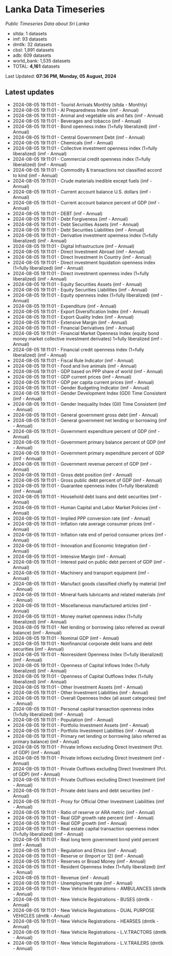# Lanka Data Timeseries
*Public Timeseries Data about Sri Lanka*

* sltda: 1 datasets
* imf: 93 datasets
* dmtlk: 32 datasets
* cbsl: 1,891 datasets
* adb: 609 datasets
* world_bank: 1,535 datasets
* TOTAL: **4,161** datasets

Last Updated: **07:36 PM, Monday, 05 August, 2024**

## Latest updates

* 2024-08-05 19:11:01 - Tourist Arrivals Monthly (sltda - Monthly)
* 2024-08-05 19:11:01 - AI Preparedness Index (imf - Annual)
* 2024-08-05 19:11:01 - Animal and vegetable oils and fats (imf - Annual)
* 2024-08-05 19:11:01 - Beverages and tobacco (imf - Annual)
* 2024-08-05 19:11:01 - Bond openness index (1=fully liberalized) (imf - Annual)
* 2024-08-05 19:11:01 - Central Government Debt (imf - Annual)
* 2024-08-05 19:11:01 - Chemicals (imf - Annual)
* 2024-08-05 19:11:01 - Collective investment openness index (1=fully liberalized) (imf - Annual)
* 2024-08-05 19:11:01 - Commercial credit openness index (1=fully liberalized) (imf - Annual)
* 2024-08-05 19:11:01 - Commodity & transactions not classified accord to kind (imf - Annual)
* 2024-08-05 19:11:01 - Crude materials inedible except fuels (imf - Annual)
* 2024-08-05 19:11:01 - Current account balance U.S. dollars (imf - Annual)
* 2024-08-05 19:11:01 - Current account balance percent of GDP (imf - Annual)
* 2024-08-05 19:11:01 - DEBT (imf - Annual)
* 2024-08-05 19:11:01 - Debt Forgiveness (imf - Annual)
* 2024-08-05 19:11:01 - Debt Securities Assets (imf - Annual)
* 2024-08-05 19:11:01 - Debt Securities Liabilities (imf - Annual)
* 2024-08-05 19:11:01 - Derivative investment openness index (1=fully liberalized) (imf - Annual)
* 2024-08-05 19:11:01 - Digital Infrastructure (imf - Annual)
* 2024-08-05 19:11:01 - Direct Investment Abroad (imf - Annual)
* 2024-08-05 19:11:01 - Direct Investment In Country (imf - Annual)
* 2024-08-05 19:11:01 - Direct investment liquidation openness index (1=fully liberalized) (imf - Annual)
* 2024-08-05 19:11:01 - Direct investment openness index (1=fully liberalized) (imf - Annual)
* 2024-08-05 19:11:01 - Equity Securities Assets (imf - Annual)
* 2024-08-05 19:11:01 - Equity Securities Liabilities (imf - Annual)
* 2024-08-05 19:11:01 - Equity openness index (1=fully liberalized) (imf - Annual)
* 2024-08-05 19:11:01 - Expenditure (imf - Annual)
* 2024-08-05 19:11:01 - Export Diversification Index (imf - Annual)
* 2024-08-05 19:11:01 - Export Quality Index (imf - Annual)
* 2024-08-05 19:11:01 - Extensive Margin (imf - Annual)
* 2024-08-05 19:11:01 - Financial Derivatives (imf - Annual)
* 2024-08-05 19:11:01 - Financial Market Openness Index (equity bond money market collective investment derivates) 1=fully liberalized (imf - Annual)
* 2024-08-05 19:11:01 - Financial credit openness index (1=fully liberalized) (imf - Annual)
* 2024-08-05 19:11:01 - Fiscal Rule Indicator (imf - Annual)
* 2024-08-05 19:11:01 - Food and live animals (imf - Annual)
* 2024-08-05 19:11:01 - GDP based on PPP share of world (imf - Annual)
* 2024-08-05 19:11:01 - GDP current prices (imf - Annual)
* 2024-08-05 19:11:01 - GDP per capita current prices (imf - Annual)
* 2024-08-05 19:11:01 - Gender Budgeting Indicator (imf - Annual)
* 2024-08-05 19:11:01 - Gender Development Index (GDI) Time Consistent (imf - Annual)
* 2024-08-05 19:11:01 - Gender Inequality Index (GII) Time Consistent (imf - Annual)
* 2024-08-05 19:11:01 - General government gross debt (imf - Annual)
* 2024-08-05 19:11:01 - General government net lending or borrowing (imf - Annual)
* 2024-08-05 19:11:01 - Government expenditure percent of GDP (imf - Annual)
* 2024-08-05 19:11:01 - Government primary balance percent of GDP (imf - Annual)
* 2024-08-05 19:11:01 - Government primary expenditure percent of GDP (imf - Annual)
* 2024-08-05 19:11:01 - Government revenue percent of GDP (imf - Annual)
* 2024-08-05 19:11:01 - Gross debt position (imf - Annual)
* 2024-08-05 19:11:01 - Gross public debt percent of GDP (imf - Annual)
* 2024-08-05 19:11:01 - Guarantee openness index (1=fully liberalized) (imf - Annual)
* 2024-08-05 19:11:01 - Household debt loans and debt securities (imf - Annual)
* 2024-08-05 19:11:01 - Human Capital and Labor Market Policies (imf - Annual)
* 2024-08-05 19:11:01 - Implied PPP conversion rate (imf - Annual)
* 2024-08-05 19:11:01 - Inflation rate average consumer prices (imf - Annual)
* 2024-08-05 19:11:01 - Inflation rate end of period consumer prices (imf - Annual)
* 2024-08-05 19:11:01 - Innovation and Economic Integration (imf - Annual)
* 2024-08-05 19:11:01 - Intensive Margin (imf - Annual)
* 2024-08-05 19:11:01 - Interest paid on public debt percent of GDP (imf - Annual)
* 2024-08-05 19:11:01 - Machinery and transport equipment (imf - Annual)
* 2024-08-05 19:11:01 - Manufact goods classified chiefly by material (imf - Annual)
* 2024-08-05 19:11:01 - Mineral fuels lubricants and related materials (imf - Annual)
* 2024-08-05 19:11:01 - Miscellaneous manufactured articles (imf - Annual)
* 2024-08-05 19:11:01 - Money market openness index (1=fully liberalized) (imf - Annual)
* 2024-08-05 19:11:01 - Net lending or borrowing (also referred as overall balance) (imf - Annual)
* 2024-08-05 19:11:01 - Nominal GDP (imf - Annual)
* 2024-08-05 19:11:01 - Nonfinancial corporate debt loans and debt securities (imf - Annual)
* 2024-08-05 19:11:01 - Nonresident Openness Index (1=fully liberalized) (imf - Annual)
* 2024-08-05 19:11:01 - Openness of Capital Inflows Index (1=fully liberalized) (imf - Annual)
* 2024-08-05 19:11:01 - Openness of Capital Outflows Index (1=fully liberalized) (imf - Annual)
* 2024-08-05 19:11:01 - Other Investment Assets (imf - Annual)
* 2024-08-05 19:11:01 - Other Investment Liabilities (imf - Annual)
* 2024-08-05 19:11:01 - Overall Openness Index (all asset categories) (imf - Annual)
* 2024-08-05 19:11:01 - Personal capital transaction openness index (1=fully liberalized) (imf - Annual)
* 2024-08-05 19:11:01 - Population (imf - Annual)
* 2024-08-05 19:11:01 - Portfolio Investment Assets (imf - Annual)
* 2024-08-05 19:11:01 - Portfolio Investment Liabilities (imf - Annual)
* 2024-08-05 19:11:01 - Primary net lending or borrowing (also referred as primary balance) (imf - Annual)
* 2024-08-05 19:11:01 - Private Inflows excluding Direct Investment (Pct. of GDP) (imf - Annual)
* 2024-08-05 19:11:01 - Private Inflows excluding Direct Investment (imf - Annual)
* 2024-08-05 19:11:01 - Private Outflows excluding Direct Investment (Pct. of GDP) (imf - Annual)
* 2024-08-05 19:11:01 - Private Outflows excluding Direct Investment (imf - Annual)
* 2024-08-05 19:11:01 - Private debt loans and debt securities (imf - Annual)
* 2024-08-05 19:11:01 - Proxy for Official Other Investment Liabilities (imf - Annual)
* 2024-08-05 19:11:01 - Ratio of reserve or ARA metric (imf - Annual)
* 2024-08-05 19:11:01 - Real GDP growth rate percent (imf - Annual)
* 2024-08-05 19:11:01 - Real GDP growth (imf - Annual)
* 2024-08-05 19:11:01 - Real estate capital transaction openness index (1=fully liberalized) (imf - Annual)
* 2024-08-05 19:11:01 - Real long term government bond yield percent (imf - Annual)
* 2024-08-05 19:11:01 - Regulation and Ethics (imf - Annual)
* 2024-08-05 19:11:01 - Reserve or (Import or 12) (imf - Annual)
* 2024-08-05 19:11:01 - Reserves or Broad Money (imf - Annual)
* 2024-08-05 19:11:01 - Resident Openness Index (1=fully liberalized) (imf - Annual)
* 2024-08-05 19:11:01 - Revenue (imf - Annual)
* 2024-08-05 19:11:01 - Unemployment rate (imf - Annual)
* 2024-08-05 19:11:01 - New Vehicle Registrations - AMBULANCES (dmtlk - Annual)
* 2024-08-05 19:11:01 - New Vehicle Registrations - BUSES (dmtlk - Annual)
* 2024-08-05 19:11:01 - New Vehicle Registrations - DUAL PURPOSE VEHICLES (dmtlk - Annual)
* 2024-08-05 19:11:01 - New Vehicle Registrations - HEARSES (dmtlk - Annual)
* 2024-08-05 19:11:01 - New Vehicle Registrations - L.V.TRACTORS (dmtlk - Annual)
* 2024-08-05 19:11:01 - New Vehicle Registrations - L.V.TRAILERS (dmtlk - Annual)
